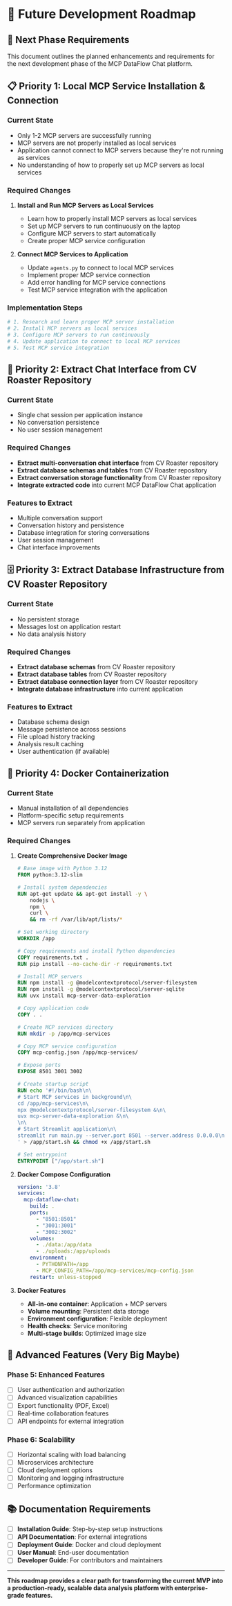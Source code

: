 # 🚀 Future Development Roadmap

## 🎯 **Next Phase Requirements**

This document outlines the planned enhancements and requirements for the next development phase of the MCP DataFlow Chat platform.

## 📋 **Priority 1: Local MCP Service Installation & Connection**

### **Current State**
- Only 1-2 MCP servers are successfully running
- MCP servers are not properly installed as local services
- Application cannot connect to MCP servers because they're not running as services
- No understanding of how to properly set up MCP servers as local services

### **Required Changes**
1. **Install and Run MCP Servers as Local Services**
   - Learn how to properly install MCP servers as local services
   - Set up MCP servers to run continuously on the laptop
   - Configure MCP servers to start automatically
   - Create proper MCP service configuration

2. **Connect MCP Services to Application**
   - Update `agents.py` to connect to local MCP services
   - Implement proper MCP service connection
   - Add error handling for MCP service connections
   - Test MCP service integration with the application

### **Implementation Steps**
```bash
# 1. Research and learn proper MCP server installation
# 2. Install MCP servers as local services
# 3. Configure MCP servers to run continuously
# 4. Update application to connect to local MCP services
# 5. Test MCP service integration
```

## 💬 **Priority 2: Extract Chat Interface from CV Roaster Repository**

### **Current State**
- Single chat session per application instance
- No conversation persistence
- No user session management

### **Required Changes**
- **Extract multi-conversation chat interface** from CV Roaster repository
- **Extract database schemas and tables** from CV Roaster repository
- **Extract conversation storage functionality** from CV Roaster repository
- **Integrate extracted code** into current MCP DataFlow Chat application

### **Features to Extract**
- Multiple conversation support
- Conversation history and persistence
- Database integration for storing conversations
- User session management
- Chat interface improvements

## 🗄️ **Priority 3: Extract Database Infrastructure from CV Roaster Repository**

### **Current State**
- No persistent storage
- Messages lost on application restart
- No data analysis history

### **Required Changes**
- **Extract database schemas** from CV Roaster repository
- **Extract database tables** from CV Roaster repository
- **Extract database connection layer** from CV Roaster repository
- **Integrate database infrastructure** into current application

### **Features to Extract**
- Database schema design
- Message persistence across sessions
- File upload history tracking
- Analysis result caching
- User authentication (if available)

## 🐳 **Priority 4: Docker Containerization**

### **Current State**
- Manual installation of all dependencies
- Platform-specific setup requirements
- MCP servers run separately from application

### **Required Changes**
1. **Create Comprehensive Docker Image**
   ```dockerfile
   # Base image with Python 3.12
   FROM python:3.12-slim

   # Install system dependencies
   RUN apt-get update && apt-get install -y \
       nodejs \
       npm \
       curl \
       && rm -rf /var/lib/apt/lists/*

   # Set working directory
   WORKDIR /app

   # Copy requirements and install Python dependencies
   COPY requirements.txt .
   RUN pip install --no-cache-dir -r requirements.txt

   # Install MCP servers
   RUN npm install -g @modelcontextprotocol/server-filesystem
   RUN npm install -g @modelcontextprotocol/server-sqlite
   RUN uvx install mcp-server-data-exploration

   # Copy application code
   COPY . .

   # Create MCP services directory
   RUN mkdir -p /app/mcp-services

   # Copy MCP service configuration
   COPY mcp-config.json /app/mcp-services/

   # Expose ports
   EXPOSE 8501 3001 3002

   # Create startup script
   RUN echo '#!/bin/bash\n\
   # Start MCP services in background\n\
   cd /app/mcp-services\n\
   npx @modelcontextprotocol/server-filesystem &\n\
   uvx mcp-server-data-exploration &\n\
   \n\
   # Start Streamlit application\n\
   streamlit run main.py --server.port 8501 --server.address 0.0.0.0\n\
   ' > /app/start.sh && chmod +x /app/start.sh

   # Set entrypoint
   ENTRYPOINT ["/app/start.sh"]
   ```

2. **Docker Compose Configuration**
   ```yaml
   version: '3.8'
   services:
     mcp-dataflow-chat:
       build: .
       ports:
         - "8501:8501"
         - "3001:3001"
         - "3002:3002"
       volumes:
         - ./data:/app/data
         - ./uploads:/app/uploads
       environment:
         - PYTHONPATH=/app
         - MCP_CONFIG_PATH=/app/mcp-services/mcp-config.json
       restart: unless-stopped
   ```

3. **Docker Features**
   - **All-in-one container**: Application + MCP servers
   - **Volume mounting**: Persistent data storage
   - **Environment configuration**: Flexible deployment
   - **Health checks**: Service monitoring
   - **Multi-stage builds**: Optimized image size

## 🚀 **Advanced Features (Very Big Maybe)**

### **Phase 5: Enhanced Features**
- [ ] User authentication and authorization
- [ ] Advanced visualization capabilities
- [ ] Export functionality (PDF, Excel)
- [ ] Real-time collaboration features
- [ ] API endpoints for external integration

### **Phase 6: Scalability**
- [ ] Horizontal scaling with load balancing
- [ ] Microservices architecture
- [ ] Cloud deployment options
- [ ] Monitoring and logging infrastructure
- [ ] Performance optimization

## 📚 **Documentation Requirements**

- [ ] **Installation Guide**: Step-by-step setup instructions
- [ ] **API Documentation**: For external integrations
- [ ] **Deployment Guide**: Docker and cloud deployment
- [ ] **User Manual**: End-user documentation
- [ ] **Developer Guide**: For contributors and maintainers

---

**This roadmap provides a clear path for transforming the current MVP into a production-ready, scalable data analysis platform with enterprise-grade features.** 